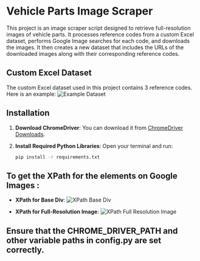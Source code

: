 # Vehicle Parts Image Scraper

This project is an image scraper script designed to retrieve full-resolution images of vehicle parts. It processes reference codes from a custom Excel dataset, performs Google Image searches for each code, and downloads the images. It then creates a new dataset that includes the URLs of the downloaded images along with their corresponding reference codes.

## Custom Excel Dataset

The custom Excel dataset used in this project contains 3 reference codes. Here is an example:
![Example Dataset](https://github.com/user-attachments/assets/c59aaeae-a2d9-42a6-a2b2-380485b1cb9b)

## Installation

1. **Download ChromeDriver**: You can download it from [ChromeDriver Downloads](https://developer.chrome.com/docs/chromedriver/downloads).

2. **Install Required Python Libraries**:
   Open your terminal and run:
   ```bash
   pip install -r requirements.txt

## To get the XPath for the elements on Google Images :

- **XPath for Base Div**:
  ![XPath Base Div](https://github.com/user-attachments/assets/e0c9ff73-fe8e-439c-924d-a81587e1f87d)
  
- **XPath for Full-Resolution Image**:
  ![XPath Full Resolution Image](https://github.com/user-attachments/assets/4eee0fee-a181-43d7-80b4-9fad0c809168)

## Ensure that the CHROME_DRIVER_PATH and other variable paths in config.py are set correctly.



